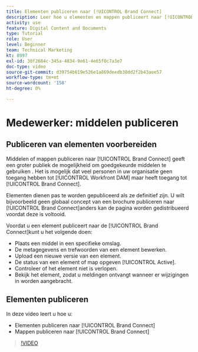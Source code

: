 ```yaml
---
title: Elementen publiceren naar [!UICONTROL Brand Connect]
description: Leer hoe u elementen en mappen publiceert naar [!UICONTROL Brand Connect] in [!UICONTROL Workfront DAM].
activity: use
feature: Digital Content and Documents
type: Tutorial
role: User
level: Beginner
team: Technical Marketing
kt: 8997
exl-id: 30f2684c-345a-4834-9e61-4e65f0c7a3e7
doc-type: video
source-git-commit: d39754b619e526e1a869deedb38dd2f2b43aee57
workflow-type: tm+mt
source-wordcount: '158'
ht-degree: 0%

---
```


# Medewerker: middelen publiceren

## Publiceren van elementen voorbereiden

Middelen of mappen publiceren naar [!UICONTROL Brand Connect] geeft een groter publiek de mogelijkheid om goedgekeurde middelen te gebruiken . Het is mogelijk dat veel personen in uw organisatie geen toegang hebben tot [!UICONTROL Workfront DAM] maar heeft toegang tot [!UICONTROL Brand Connect].

Elementen dienen pas te worden gepubliceerd als ze definitief zijn. U wilt bijvoorbeeld geen globaal concept van een brochure publiceren naar [!UICONTROL Brand Connect]anders kan de pagina worden gedistribueerd voordat deze is voltooid.

Voordat u een element publiceert naar de [!UICONTROL Brand Connect]kunt u het volgende doen:

* Plaats een middel in een specifieke omslag.
* De metagegevens en trefwoorden van een element bewerken.
* Upload een nieuwe versie van een element.
* De status van een element of map opgeven [!UICONTROL Active].
* Controleer of het element niet is verlopen.
* Bekijk het element, zodat u meldingen ontvangt wanneer er wijzigingen in worden aangebracht.

## Elementen publiceren

In deze video leert u hoe u:

* Elementen publiceren naar [!UICONTROL Brand Connect]
* Mappen publiceren naar [!UICONTROL Brand Connect]

>[!VIDEO](https://video.tv.adobe.com/v/335257/?quality=12)
